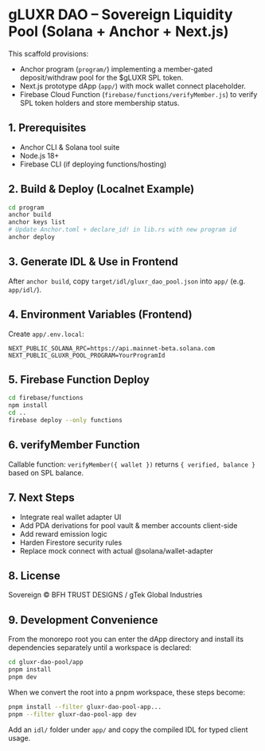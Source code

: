 # gLUXR DAO – Sovereign Liquidity Pool (Solana + Anchor + Next.js)

This scaffold provisions:

- Anchor program (`program/`) implementing a member-gated deposit/withdraw pool for the $gLUXR SPL token.
- Next.js prototype dApp (`app/`) with mock wallet connect placeholder.
- Firebase Cloud Function (`firebase/functions/verifyMember.js`) to verify SPL token holders and store membership status.

## 1. Prerequisites
- Anchor CLI & Solana tool suite
- Node.js 18+
- Firebase CLI (if deploying functions/hosting)

## 2. Build & Deploy (Localnet Example)
```bash
cd program
anchor build
anchor keys list
# Update Anchor.toml + declare_id! in lib.rs with new program id
anchor deploy
```

## 3. Generate IDL & Use in Frontend
After `anchor build`, copy `target/idl/gluxr_dao_pool.json` into `app/` (e.g. `app/idl/`).

## 4. Environment Variables (Frontend)
Create `app/.env.local`:
```
NEXT_PUBLIC_SOLANA_RPC=https://api.mainnet-beta.solana.com
NEXT_PUBLIC_GLUXR_POOL_PROGRAM=YourProgramId
```

## 5. Firebase Function Deploy
```bash
cd firebase/functions
npm install
cd ..
firebase deploy --only functions
```

## 6. verifyMember Function
Callable function: `verifyMember({ wallet })` returns `{ verified, balance }` based on SPL balance.

## 7. Next Steps
- Integrate real wallet adapter UI
- Add PDA derivations for pool vault & member accounts client-side
- Add reward emission logic
- Harden Firestore security rules
- Replace mock connect with actual @solana/wallet-adapter

## 8. License
Sovereign © BFH TRUST DESIGNS / gTek Global Industries

## 9. Development Convenience

From the monorepo root you can enter the dApp directory and install its dependencies separately until a workspace is declared:

```bash
cd gluxr-dao-pool/app
pnpm install
pnpm dev
```

When we convert the root into a pnpm workspace, these steps become:

```bash
pnpm install --filter gluxr-dao-pool-app...
pnpm --filter gluxr-dao-pool-app dev
```

Add an `idl/` folder under `app/` and copy the compiled IDL for typed client usage.
